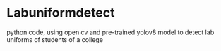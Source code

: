 # Labuniformdetect
python code, using open cv and pre-trained yolov8 model to detect lab uniforms of students of a college
